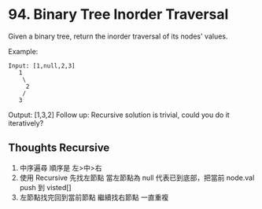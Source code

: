 # 94. Binary Tree Inorder Traversal

Given a binary tree, return the inorder traversal of its nodes' values.

Example:

```
Input: [1,null,2,3]
   1
    \
     2
    /
   3
```

Output: [1,3,2]
Follow up: Recursive solution is trivial, could you do it iteratively?

## Thoughts Recursive

1. 中序遍尋 順序是 左>中>右
2. 使用 Recursive 先找左節點 當左節點為 null 代表已到底部，把當前 node.val push 到 visted[]
3. 左節點找完回到當前節點 繼續找右節點 一直重複
